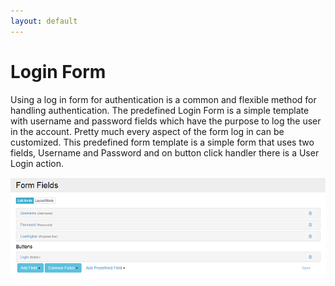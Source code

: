 ```yaml
---
layout: default
---
```


# Login Form

Using a log in form for authentication is a common and flexible method for handling authentication. The predefined Login Form is a simple template with username and password fields which have the purpose to log the user in the account. Pretty much every aspect of the form log in can be customized. This predefined form template is a simple form that uses two fields, Username and Password and on button click handler there is a User Login action.

![login](/action-form/templates/assets/login.png "login")
